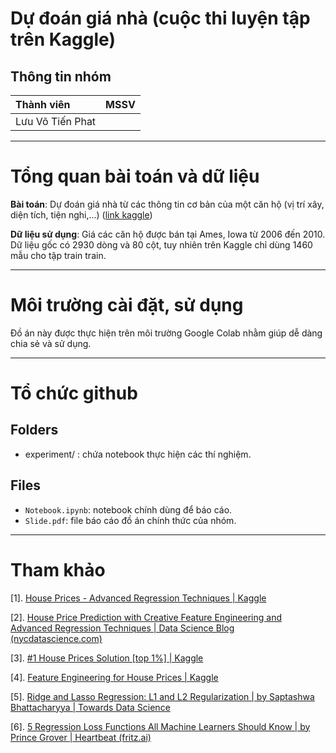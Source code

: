 # Dự đoán giá nhà (cuộc thi luyện tập trên Kaggle)
## Thông tin nhóm
|**Thành viên**|**MSSV**|
|:- | --- |
|Lưu Võ Tiến Phat|
  
---
# Tổng quan bài toán và dữ liệu

**Bài toán**: Dự đoán giá nhà từ các thông tin cơ bản của một căn hộ (vị trí xây, diện tích, tiện nghi,...) ([link kaggle](https://www.kaggle.com/c/house-prices-advanced-regression-techniques))

**Dữ liệu sử dụng**:  Giá các căn hộ được bán tại Ames, Iowa từ 2006 đến 2010. Dữ liệu gốc có 2930 dòng và 80 cột, tuy nhiên trên Kaggle chỉ dùng 1460 mẫu cho tập train train.

---
# Môi trường cài đặt, sử dụng
Đồ án này được thực hiện trên môi trường Google Colab nhằm giúp dễ dàng chia sẻ và sử dụng.

---
# Tổ chức github
## Folders
- experiment/ : chứa notebook thực hiện các thí nghiệm.<br>
## Files
- `Notebook.ipynb`: notebook chính dùng để báo cáo.<br>
- `Slide.pdf`: file báo cáo đồ án chính thức của nhóm.<br>

---
# Tham khảo
[1]. [House Prices - Advanced Regression Techniques | Kaggle](https://www.kaggle.com/c/house-prices-advanced-regression-techniques)

[2]. [House Price Prediction with Creative Feature Engineering and Advanced Regression Techniques | Data Science Blog (nycdatascience.com)](https://nycdatascience.com/blog/student-works/house-price-prediction-with-creative-feature-engineering-and-advanced-regression-techniques/)

[3]. [#1 House Prices Solution [top 1%] | Kaggle](https://www.kaggle.com/jesucristo/1-house-prices-solution-top-1)

[4]. [Feature Engineering for House Prices | Kaggle](https://www.kaggle.com/chelseabrk/feature-engineering-for-house-prices)

[5]. [Ridge and Lasso Regression: L1 and L2 Regularization | by Saptashwa Bhattacharyya | Towards Data Science](https://towardsdatascience.com/ridge-and-lasso-regression-a-complete-guide-with-python-scikit-learn-e20e34bcbf0b)

[6]. [5 Regression Loss Functions All Machine Learners Should Know | by Prince Grover | Heartbeat (fritz.ai)](https://heartbeat.fritz.ai/5-regression-loss-functions-all-machine-learners-should-know-4fb140e9d4b0)
